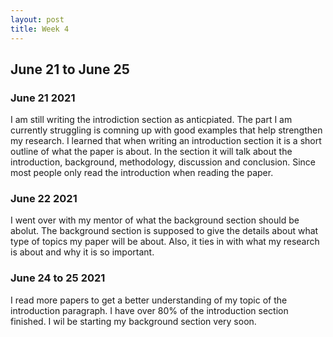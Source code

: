 ```yaml
---
layout: post
title: Week 4
---
```


## June 21 to June 25 ##


### June 21 2021 ###
I am still writing the introdiction section as anticpiated. The part I am currently struggling is comning up with good examples that help strengthen my research. 
I learned that when writing an introduction section it is a short outline of what the paper is about. In the section it will talk about the introduction, background, methodology, discussion and conclusion. Since most people only read the introduction when reading the paper. 

### June 22 2021 ###
I went over with my mentor of what the background section should be abolut. The background section is supposed to give the details about what type of topics my paper will be about. Also, it ties in with what my research is about and why it is so important. 
### June 24 to 25 2021 ###
I read more papers to get a better understanding of my topic of the introduction paragraph. I have over 80% of the introduction section finished. I wil be starting my background section very soon.
